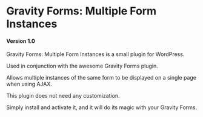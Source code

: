 Gravity Forms: Multiple Form Instances
=====================================

#### Version 1.0

Gravity Forms: Multiple Form Instances is a small plugin for WordPress.

Used in conjunction with the awesome Gravity Forms plugin.

Allows multiple instances of the same form to be displayed on a single page when using AJAX.

This plugin does not need any customization. 

Simply install and activate it, and it will do its magic with your Gravity Forms.